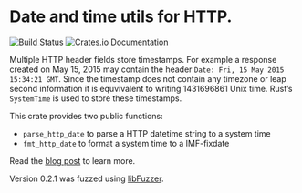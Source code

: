 # Date and time utils for HTTP.

[![Build Status](https://travis-ci.org/pyfisch/httpdate.svg?branch=master)](https://travis-ci.org/pyfisch/httpdate)
[![Crates.io](https://img.shields.io/crates/v/httpdate.svg)](https://crates.io/crates/httpdate)
[Documentation](https://pyfisch.github.io/httpdate/httpdate/index.html)

Multiple HTTP header fields store timestamps.
For example a response created on May 15, 2015 may contain the header
`Date: Fri, 15 May 2015 15:34:21 GMT`. Since the timestamp does not
contain any timezone or leap second information it is equvivalent to
writing 1431696861 Unix time. Rust’s `SystemTime` is used to store
these timestamps.

This crate provides two public functions:

* `parse_http_date` to parse a HTTP datetime string to a system time
* `fmt_http_date` to format a system time to a IMF-fixdate

Read the [blog post](https://pyfisch.org/blog/http-datetime-handling/) to learn
more.

Version 0.2.1 was fuzzed using [libFuzzer](https://github.com/rust-fuzz/cargo-fuzz).
